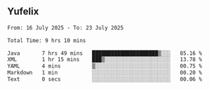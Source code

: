 ## Yufelix

<!--START_SECTION:waka-->

```txt
From: 16 July 2025 - To: 23 July 2025

Total Time: 9 hrs 10 mins

Java       7 hrs 49 mins   █████████████████████▒░░░   85.16 %
XML        1 hr 15 mins    ███▒░░░░░░░░░░░░░░░░░░░░░   13.78 %
YAML       4 mins          ▒░░░░░░░░░░░░░░░░░░░░░░░░   00.75 %
Markdown   1 min           ░░░░░░░░░░░░░░░░░░░░░░░░░   00.20 %
Text       0 secs          ░░░░░░░░░░░░░░░░░░░░░░░░░   00.06 %
```

<!--END_SECTION:waka-->

